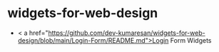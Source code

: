 # widgets-for-web-design
* < a href="https://github.com/dev-kumaresan/widgets-for-web-design/blob/main/Login-Form/README.md">Login Form Widgets</a>
